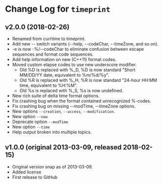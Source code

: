 Change Log for `timeprint`
================================================================================

## v2.0.0 (2018-02-26)
  - Renamed from currtime to timeprint.
  - Add new -- switch variants (--help, --codeChar, --timeZone, and so on).
  - -e is now -%/--codeChar to eliminate confusion between escape sequences and
    format code sequences.
  - Add help information on new (C++11) format codes.
  - Moved custom elapse codes to use new underscore modifier.
    + Old %D is replaced with %_D,
      %D is now standard "Short MM/DD/YY date, equivalent to %m/%d/%y".
    + Old %R is replaced with %_H,
      %R is now standard "24-hour HH:MM time, equivalent to %H:%M".
    + Old %s is replaced with %_S, %s is now undefined.
  - New rich suite of delta time format options.
  - Fix crashing bug when the format contained unrecognized %-codes.
  - Fix crashing bug on missing --modTime, --timeZone options.
  - New options `--creation`, `--access`, `--modification`.
  - New option `--now`
  - Deprecate option `--modTime`
  - New option `--time`
  - Help output broken into multiple topics.


## v1.0.0  (original 2013-03-09, released 2018-02-15)
  - Original version snap as of 2013-03-09.
  - Added license
  - First release to GitHub
